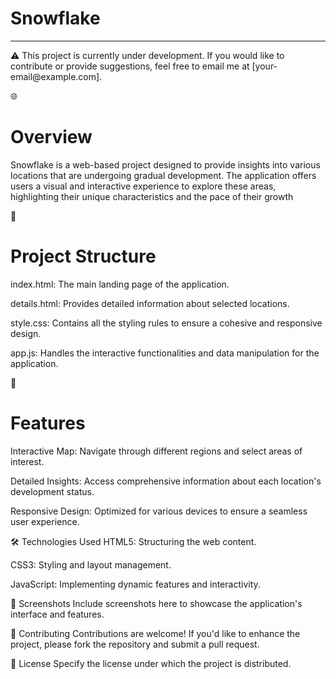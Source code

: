 <h1>Snowflake</h1>
<hr>
⚠️ This project is currently under development.
If you would like to contribute or provide suggestions, feel free to email me at [your-email@example.com].

🌐 <h1>Overview</h1>
Snowflake is a web-based project designed to provide insights into various locations that are undergoing gradual development. The application offers users a visual and interactive experience to explore these areas, highlighting their unique characteristics and the pace of their growth

📁 <h1>Project Structure</h1>
index.html: The main landing page of the application.

details.html: Provides detailed information about selected locations.

style.css: Contains all the styling rules to ensure a cohesive and responsive design.

app.js: Handles the interactive functionalities and data manipulation for the application.

🚀 <h1>Features</h1>
Interactive Map: Navigate through different regions and select areas of interest.

Detailed Insights: Access comprehensive information about each location's development status.

Responsive Design: Optimized for various devices to ensure a seamless user experience.

🛠️ Technologies Used
HTML5: Structuring the web content.

CSS3: Styling and layout management.

JavaScript: Implementing dynamic features and interactivity.

📸 Screenshots
Include screenshots here to showcase the application's interface and features.

🤝 Contributing
Contributions are welcome! If you'd like to enhance the project, please fork the repository and submit a pull request.

📄 License
Specify the license under which the project is distributed.


